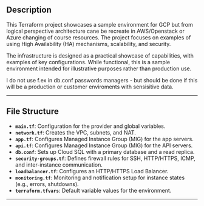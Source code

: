 ## Description
This Terraform project showcases a sample environment for GCP but from logical perspective architecture cane be recreate in AWS/Openstack or Azure changing of course resources. The project focuses on examples of using High Availability (HA) mechanisms, scalability, and security. 

The infrastructure is designed as a practical showcase of capabilities, with examples of key configurations. While functional, this is a sample environment intended for illustrative purposes rather than production use.

I do not use f.ex in db.conf passwords managers - but should be done if this will be a production or customer enviroments with sensisitive data.

---

## File Structure
- **`main.tf`**: Configuration for the provider and global variables.
- **`network.tf`**: Creates the VPC, subnets, and NAT.
- **`app.tf`**: Configures Managed Instance Group (MIG) for the app servers.
- **`api.tf`**: Configures Managed Instance Group (MIG) for the API servers.
- **`db.conf`**: Sets up Cloud SQL with a primary database and a read replica.
- **`security-groups.tf`**: Defines firewall rules for SSH, HTTP/HTTPS, ICMP, and inter-instance communication.
- **`loadbalancer.tf`**: Configures an HTTP/HTTPS Load Balancer.
- **`monitoring.tf`**: Monitoring and notification setup for instance states (e.g., errors, shutdowns).
- **`terraform.tfvars`**: Default variable values for the environment.
---
